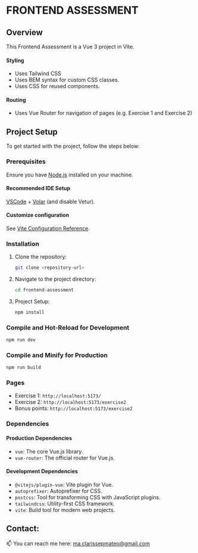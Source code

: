 # FRONTEND ASSESSMENT

## Overview

This Frontend Assessment is a Vue 3 project in Vite. 

#### Styling

- Uses Tailwind CSS
- Uses BEM syntax for custom CSS classes.
- Uses CSS for reused components.

#### Routing

- Uses Vue Router for navigation of pages (e.g. Exercise 1 and Exercise 2)

## Project Setup

To get started with the project, follow the steps below:

### Prerequisites

Ensure you have [Node.js](https://nodejs.org/) installed on your machine.

#### Recommended IDE Setup

[VSCode](https://code.visualstudio.com/) + [Volar](https://marketplace.visualstudio.com/items?itemName=Vue.volar) (and disable Vetur).

#### Customize configuration

See [Vite Configuration Reference](https://vitejs.dev/config/).

### Installation

1. Clone the repository:

   ```bash
   git clone <repository-url>

2. Navigate to the project directory:

   ```sh
   cd frontend-assessment
   ```
3. Project Setup:

   ```sh
   npm install
   ```

### Compile and Hot-Reload for Development

   ```sh
   npm run dev
   ```
### Compile and Minify for Production

```sh
npm run build
```

### Pages

- Exercise 1: `http://localhost:5173/` 
- Exercise 2: `http://localhost:5173/exercise2`
- Bonus points: `http://localhost:5173/exercise2`

### Dependencies

#### Production Dependencies

- `vue`: The core Vue.js library.
- `vue-router`: The official router for Vue.js.

#### Development Dependencies

- `@vitejs/plugin-vue`: Vite plugin for Vue.
- `autoprefixer`: Autoprefixer for CSS.
- `postcss`: Tool for transforming CSS with JavaScript plugins.
- `tailwindcss`: Utility-first CSS framework.
- `vite`: Build tool for modern web projects.

## Contact:

 📫 You can reach me here: [ma.clarissepmateo@gmail.com](mailto:ma.clarissepmateo@gmail.com)
